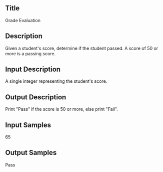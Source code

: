 ## Title
Grade Evaluation

## Description
Given a student's score, determine if the student passed. A score of 50 or more is a passing score.

## Input Description
A single integer representing the student's score.

## Output Description
Print "Pass" if the score is 50 or more, else print "Fail".

## Input Samples
65

## Output Samples
Pass

